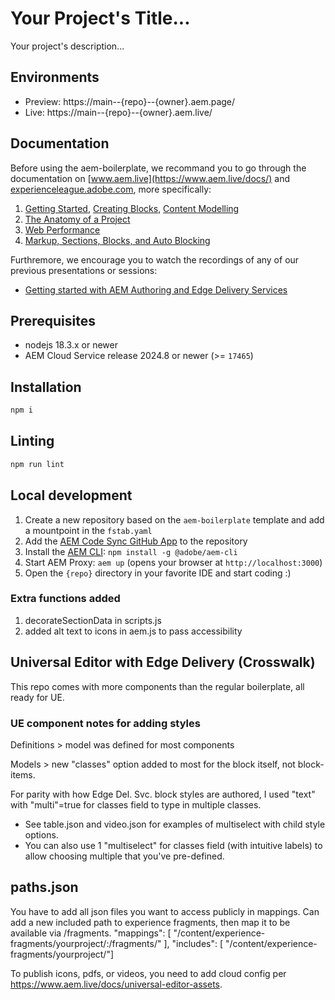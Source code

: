 # Your Project's Title...
Your project's description...

## Environments
- Preview: https://main--{repo}--{owner}.aem.page/
- Live: https://main--{repo}--{owner}.aem.live/

## Documentation

Before using the aem-boilerplate, we recommand you to go through the documentation on [www.aem.live](https://www.aem.live/docs/) and [experienceleague.adobe.com](https://experienceleague.adobe.com/en/docs/experience-manager-cloud-service/content/edge-delivery/wysiwyg-authoring/authoring), more specifically:
1. [Getting Started](https://experienceleague.adobe.com/en/docs/experience-manager-cloud-service/content/edge-delivery/wysiwyg-authoring/edge-dev-getting-started), [Creating Blocks](https://experienceleague.adobe.com/en/docs/experience-manager-cloud-service/content/edge-delivery/wysiwyg-authoring/create-block), [Content Modelling](https://experienceleague.adobe.com/en/docs/experience-manager-cloud-service/content/edge-delivery/wysiwyg-authoring/content-modeling)
2. [The Anatomy of a Project](https://www.aem.live/developer/anatomy-of-a-project)
3. [Web Performance](https://www.aem.live/developer/keeping-it-100)
4. [Markup, Sections, Blocks, and Auto Blocking](https://www.aem.live/developer/markup-sections-blocks)

Furthremore, we encourage you to watch the recordings of any of our previous presentations or sessions:
- [Getting started with AEM Authoring and Edge Delivery Services](https://experienceleague.adobe.com/en/docs/events/experience-manager-gems-recordings/gems2024/aem-authoring-and-edge-delivery)

## Prerequisites

- nodejs 18.3.x or newer
- AEM Cloud Service release 2024.8 or newer (>= `17465`)

## Installation

```sh
npm i
```

## Linting

```sh
npm run lint
```

## Local development

1. Create a new repository based on the `aem-boilerplate` template and add a mountpoint in the `fstab.yaml`
1. Add the [AEM Code Sync GitHub App](https://github.com/apps/aem-code-sync) to the repository
1. Install the [AEM CLI](https://github.com/adobe/helix-cli): `npm install -g @adobe/aem-cli`
1. Start AEM Proxy: `aem up` (opens your browser at `http://localhost:3000`)
1. Open the `{repo}` directory in your favorite IDE and start coding :)

### Extra functions added
1. decorateSectionData in scripts.js
1. added alt text to icons in aem.js to pass accessibility

## Universal Editor with Edge Delivery (Crosswalk)
This repo comes with more components than the regular boilerplate, all ready for UE.

### UE component notes for adding styles
Definitions > model was defined for most components

Models > new "classes" option added to most for the block itself, not block-items.

For parity with how Edge Del. Svc. block styles are authored, I used "text" with "multi"=true for classes field to type in multiple classes.
- See table.json and video.json for examples of multiselect with child style options.
- You can also use 1 "multiselect" for classes field (with intuitive labels) to allow choosing multiple that you've pre-defined.

## paths.json
You have to add all json files you want to access publicly in mappings. Can add a new included path to experience fragments, then map it to be available via /fragments.
"mappings": [ "/content/experience-fragments/yourproject/:/fragments/" ],
"includes": [ "/content/experience-fragments/yourproject/"]

To publish icons, pdfs, or videos, you need to add cloud config per https://www.aem.live/docs/universal-editor-assets.